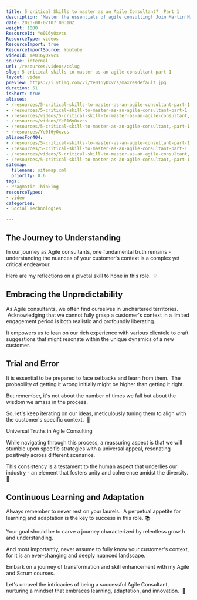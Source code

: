```yaml
---
title: 5 critical Skills to master as an Agile Consultant?  Part 1
description: 'Master the essentials of agile consulting! Join Martin Hinshelwood in Part 1 of 5 critical skills every agile consultant should master. #Agile #Scrum #Shorts'
date: 2023-08-07T07:00:10Z
weight: 1000
ResourceId: Ye016yOxvcs
ResourceType: videos
ResourceImport: true
ResourceImportSource: Youtube
videoId: Ye016yOxvcs
source: internal
url: /resources/videos/:slug
slug: 5-critical-skills-to-master-as-an-agile-consultant-part-1
layout: video
preview: https://i.ytimg.com/vi/Ye016yOxvcs/maxresdefault.jpg
duration: 51
isShort: true
aliases:
- /resources/5-critical-skills-to-master-as-an-agile-consultant-part-1
- /resources/5-critical-skill-to-master-as-an-agile-consultant-part-1
- /resources/videos/5-critical-skill-to-master-as-an-agile-consultant,-part-1
- /resources/videos/Ye016yOxvcs
- /resources/5-critical-skill-to-master-as-an-agile-consultant,-part-1
- /resources/Ye016yOxvcs
aliasesFor404:
- /resources/5-critical-skills-to-master-as-an-agile-consultant-part-1
- /resources/5-critical-skill-to-master-as-an-agile-consultant-part-1
- /resources/videos/5-critical-skill-to-master-as-an-agile-consultant,-part-1
- /resources/5-critical-skill-to-master-as-an-agile-consultant,-part-1
sitemap:
  filename: sitemap.xml
  priority: 0.6
tags:
- Pragmatic Thinking
resourceTypes:
- video
categories:
- Social Technologies

---
```

## The Journey to Understanding

In our journey as Agile consultants, one fundamental truth remains - understanding the nuances of your customer's context is a complex yet critical endeavour.

Here are my reflections on a pivotal skill to hone in this role.  💡

## Embracing the Unpredictability

As Agile consultants, we often find ourselves in unchartered territories.  Acknowledging that we cannot fully grasp a customer's context in a limited engagement period is both realistic and profoundly liberating.

It empowers us to lean on our rich experience with various clientele to craft suggestions that might resonate within the unique dynamics of a new customer.

## Trial and Error

It is essential to be prepared to face setbacks and learn from them.  The probability of getting it wrong initially might be higher than getting it right.

But remember, it's not about the number of times we fall but about the wisdom we amass in the process.

So, let's keep iterating on our ideas, meticulously tuning them to align with the customer's specific context.  🎯

Universal Truths in Agile Consulting

While navigating through this process, a reassuring aspect is that we will stumble upon specific strategies with a universal appeal, resonating positively across different scenarios.

This consistency is a testament to the human aspect that underlies our industry - an element that fosters unity and coherence amidst the diversity.  💫

## Continuous Learning and Adaptation

Always remember to never rest on your laurels.  A perpetual appetite for learning and adaptation is the key to success in this role. 📚

Your goal should be to carve a journey characterized by relentless growth and understanding.

And most importantly, never assume to fully know your customer's context, for it is an ever-changing and deeply nuanced landscape.

Embark on a journey of transformation and skill enhancement with my Agile and Scrum courses.

Let's unravel the intricacies of being a successful Agile Consultant, nurturing a mindset that embraces learning, adaptation, and innovation.  🚀
